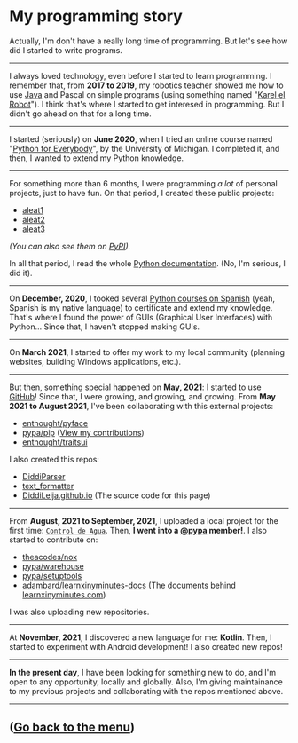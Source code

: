 # My programming story

Actually, I'm don't have a really long time of programming. But let's see how did I started to write programs.

****

I always loved technology, even before I started to learn programming. I remember that, from **2017 to 2019**, my robotics teacher
showed me how to use [Java](http://www.java.com) and Pascal on simple programs 
(using something named "[Karel el Robot](https://www.olimpiadadeinformatica.org.mx/omi/omi/Material/Karel_el_Robot.aspx)"). 
I think that's where I started to get interesed in programming. But I didn't go ahead on that for a long time.

****

I started (seriously) on **June 2020**, when I tried an online course named "[Python for Everybody](https://www.coursera.org/learn/python/home/welcome)", 
by the University of Michigan. I completed it, and then, I wanted to extend my Python knowledge.

****

For something more than 6 months, I were programming _a lot_ of personal projects, just to have fun. On that period, I
created these public projects:

- [aleat1](http://github.com/diddileija/aleat1)
- [aleat2](http://github.com/diddileija/aleat2)
- [aleat3](http://github.com/diddileija/aleat3)

_\(You can also see them on [PyPI](http://pypi.org)\)._

In all that period, I read the whole [Python documentation](http://docs.python.org/3.8). (No, I'm serious, I did it).

****

On **December, 2020**, I tooked several [Python courses on Spanish](http://capacitateparaelempleo.org) \(yeah, Spanish is my native language\) 
to certificate and extend my knowledge. That's where I found the power of GUIs (Graphical User Interfaces) with Python... 
Since that, I haven't stopped making GUIs.

****

On **March 2021**, I started to offer my work to my local community (planning websites, building Windows applications, etc.).

****

But then, something special happened on **May, 2021**: I started to use [GitHub](http://github.com/diddileija)! Since that, 
I were growing, and growing, and growing. From **May 2021 to August 2021**, I've been collaborating with this external projects:

- [enthought/pyface](http://github.com/enthought/pyface)
- [pypa/pip](http://github.com/pypa/pip) \([View my contributions](https://github.com/pypa/pip/issues?q=author%3ADiddiLeija)\)
- [enthought/traitsui](http://github.com/enthought/traitsui)

I also created this repos:

- [DiddiParser](http://github.com/diddileija/diddiparser)
- [text_formatter](http://github.com/diddileija/text_formatter)
- [DiddiLeija.github.io](http://github.com/diddileija/diddileija.github.io) \(The source code for this page\)

****

From **August, 2021 to September, 2021**, I uploaded a local project for the first time: [`Control de Agua`](http://github.com/ControlDeAgua/ControlDeAgua). Then, **I went
into a [@pypa](http://github.com/pypa) member!**. I also started to contribute on:

- [theacodes/nox](http://github.com/theacodes/nox)
- [pypa/warehouse](http://github.com/pypa/warehouse)
- [pypa/setuptools](http://github.com/pypa/setuptools)
- [adambard/learnxinyminutes-docs](http://github.com/adambard/learnxinyminutes-docs) (The documents behind [learnxinyminutes.com](http://learnxinyminutes.com))

I was also uploading new repositories.

****

At **November, 2021**, I discovered a new language for me: **Kotlin**. Then, I started to experiment with Android development! I also created new repos!

****

**In the present day**, I have been looking for something new to do, and I'm open to any opportunity, locally and globally. Also, I'm giving maintainance to
my previous projects and collaborating with the repos mentioned above.

****

## \([Go back to the menu](http://diddileija.github.io)\)

